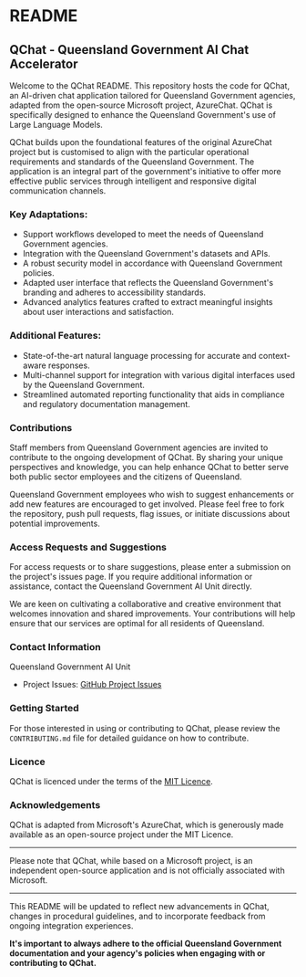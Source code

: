 # README

## QChat - Queensland Government AI Chat Accelerator

Welcome to the QChat README. This repository hosts the code for QChat, an AI-driven chat application tailored for Queensland Government agencies, adapted from the open-source Microsoft project, AzureChat. QChat is specifically designed to enhance the Queensland Government's use of Large Language Models.

QChat builds upon the foundational features of the original AzureChat project but is customised to align with the particular operational requirements and standards of the Queensland Government. The application is an integral part of the government's initiative to offer more effective public services through intelligent and responsive digital communication channels.

### Key Adaptations:
* Support workflows developed to meet the needs of Queensland Government agencies.
* Integration with the Queensland Government's datasets and APIs.
* A robust security model in accordance with Queensland Government policies.
* Adapted user interface that reflects the Queensland Government's branding and adheres to accessibility standards.
* Advanced analytics features crafted to extract meaningful insights about user interactions and satisfaction.

### Additional Features:
* State-of-the-art natural language processing for accurate and context-aware responses.
* Multi-channel support for integration with various digital interfaces used by the Queensland Government.
* Streamlined automated reporting functionality that aids in compliance and regulatory documentation management.

### Contributions
Staff members from Queensland Government agencies are invited to contribute to the ongoing development of QChat. By sharing your unique perspectives and knowledge, you can help enhance QChat to better serve both public sector employees and the citizens of Queensland.

Queensland Government employees who wish to suggest enhancements or add new features are encouraged to get involved. Please feel free to fork the repository, push pull requests, flag issues, or initiate discussions about potential improvements.

### Access Requests and Suggestions
For access requests or to share suggestions, please enter a submission on the project's issues page. If you require additional information or assistance, contact the Queensland Government AI Unit directly.

We are keen on cultivating a collaborative and creative environment that welcomes innovation and shared improvements. Your contributions will help ensure that our services are optimal for all residents of Queensland.

### Contact Information
Queensland Government AI Unit
- Project Issues: [GitHub Project Issues](https://github.com/kpqdap/azurechat/issues)

### Getting Started
For those interested in using or contributing to QChat, please review the `CONTRIBUTING.md` file for detailed guidance on how to contribute.

### Licence
QChat is licenced under the terms of the [MIT Licence](LICENSE).

### Acknowledgements
QChat is adapted from Microsoft's AzureChat, which is generously made available as an open-source project under the MIT Licence.

---

Please note that QChat, while based on a Microsoft project, is an independent open-source application and is not officially associated with Microsoft.

---

This README will be updated to reflect new advancements in QChat, changes in procedural guidelines, and to incorporate feedback from ongoing integration experiences.

**It's important to always adhere to the official Queensland Government documentation and your agency's policies when engaging with or contributing to QChat.**